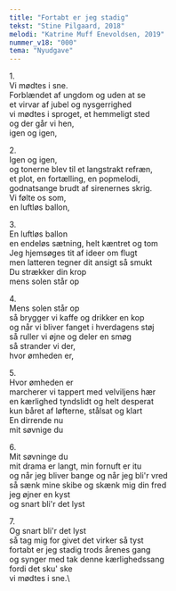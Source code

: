 ```yaml
---
title: "Fortabt er jeg stadig"
tekst: "Stine Pilgaard, 2018"
melodi: "Katrine Muff Enevoldsen, 2019"
nummer_v18: "000"
tema: "Nyudgave"
---
```

1\.\
Vi mødtes i sne.\
Forblændet af ungdom og uden at se\
et virvar af jubel og nysgerrighed\
vi mødtes i sproget, et hemmeligt sted\
og der går vi hen,\
igen og igen,

2\.\
Igen og igen,\
og tonerne blev til et langstrakt refræn,\
et plot, en fortælling, en popmelodi,\
godnatsange brudt af sirenernes skrig.\
Vi følte os som,\
en luftløs ballon,

3\.\
En luftløs ballon\
en endeløs sætning, helt kæntret og tom\
Jeg hjemsøges tit af ideer om flugt\
men latteren tegner dit ansigt så smukt\
Du strækker din krop\
mens solen står op

4\.\
Mens solen står op\
så brygger vi kaffe og drikker en kop\
og når vi bliver fanget i hverdagens støj\
så ruller vi øjne og deler en smøg\
så strander vi der,\
hvor ømheden er,

5\.\
Hvor ømheden er\
marcherer vi tappert med velviljens hær\
en kærlighed tyndslidt og helt desperat\
kun båret af løfterne, stålsat og klart\
En dirrende nu\
mit søvnige du

6\.\
Mit søvninge du\
mit drama er langt, min fornuft er itu\
og når jeg bliver bange og når jeg bli'r vred\
så sænk mine skibe og skænk mig din fred\
jeg øjner en kyst\
og snart bli'r det lyst

7\.\
Og snart bli'r det lyst\
så tag mig for givet det virker så tyst\
fortabt er jeg stadig trods årenes gang\
og synger med tak denne kærlighedssang\
fordi det sku' ske\
vi mødtes i sne.\
